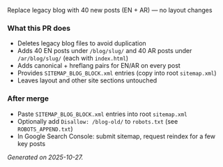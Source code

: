 Replace legacy blog with 40 new posts (EN + AR) — no layout changes

### What this PR does
- Deletes legacy blog files to avoid duplication
- Adds 40 EN posts under `/blog/slug/` and 40 AR posts under `/ar/blog/slug/` (each with `index.html`)
- Adds canonical + hreflang pairs for EN/AR on every post
- Provides `SITEMAP_BLOG_BLOCK.xml` entries (copy into root `sitemap.xml`)
- Leaves layout and other site sections untouched

### After merge
- Paste `SITEMAP_BLOG_BLOCK.xml` entries into root `sitemap.xml`
- Optionally add `Disallow: /blog-old/` to `robots.txt` (see `ROBOTS_APPEND.txt`)
- In Google Search Console: submit sitemap, request reindex for a few key posts

*Generated on 2025-10-27.*
